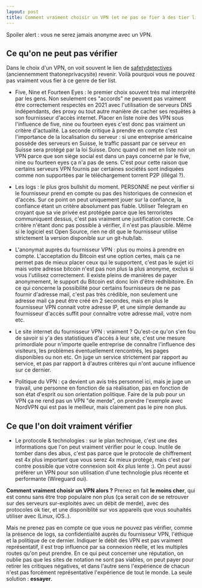 ```yaml
---
layout: post
title: Comment vraiment choisir un VPN (et ne pas se fier à des tier list éclatées)
---
```


Spoiler alert : vous ne serez jamais anonyme avec un VPN.

## Ce qu'on ne peut pas vérifier

Dans le choix d'un VPN, on voit souvent le lien de [safetydetectives](https://www.safetydetectives.com/best-vpns/) (anciennemment thatoneprivacysite) revenir. Voilà 
pourquoi vous ne pouvez pas vraiment vous fier à ce genre de tier list.

- Five, Nine et Fourteen Eyes : le premier choix souvent très mal interprêté par les gens. Non seulement ces "accords" ne peuvent pas vraiment être correctement respectés 
en 2021 avec l'utilisation de serveurs DNS indépendants, des proxy ou tout autre manière de cacher ses requêtes à son fournisseur d'accès internet. Placer en liste noire 
des VPN sous l'influence de five, nine ou fourteen eyes c'est donc pas vraiment un critère d'actualité. La seconde critique à prendre en compte c'est l'importance de la 
localisation du serveur : si une entreprise américaine possède des serveurs en Suisse, le traffic passant par ce serveur en Suisse sera protégé par la loi Suisse. Donc 
quand on met en liste noir un VPN parce que son siège social est dans un pays concerné par le five, nine ou fourteen eyes ça n'a pas de sens. C'est pour cette raison 
que certains serveurs VPN fournis par certaines sociétés sont indiquées comme non supportées par le téléchargement torrent P2P (illégal ?).

- Les logs : le plus gros bullshit du moment. PERSONNE ne peut vérifier si le fournisseur prend en compte ou pas des historiques de connexion et d'accès. Sur ce point on 
peut uniquement jouer sur la confiance, la confiance étant un critère absolument pas fiable. Utiliser Telegram en croyant que sa vie privée est protégée parce que les 
terroristes communiquent dessus, c'est pas vraiment une justification correcte. Ce critère n'étant donc pas possible à vérifier, il n'est pas plausible. Même si le 
logiciel est Open Source, rien ne dit que le fournisseur utilise strictement la version disponible sur un git-hub/lab.

- L'anonymat auprès du fournisseur VPN : plus ou moins à prendre en compte. L'acceptation du Bitcoin est une option certes, mais ça ne permet pas de mieux placer ceux 
qui le supportent, c'est pas le sujet ici mais votre adresse bitcoin n'est pas non plus la plus anonyme, exclus si vous l'utilisez correctement. Il existe pleins de 
manières de payer anonymement, le support du Bitcoin est donc loin d'être rédhibitoire. En ce qui concerne la possibilité pour certains fournisseurs de ne pas fournir 
d'adresse mail, c'est pas très crédible, non seulement une adresse mail ça peut être créé en 2 secondes, mais en plus le fournisseur VPN connait votre adresse IP, et une 
simple demande au fournisseur d'accès suffit pour connaître votre adresse mail, votre nom etc.

- Le site internet du fournisseur VPN : vraiment ? Qu'est-ce qu'on s'en fou de savoir si y'a des statistiques d'accès à leur site, c'est une mesure primordiale pour 
n'importe quelle entreprise de connaître l'influence des visiteurs, les problèmes éventuellement rencontrés, les pages disponibles ou non etc. On juge un service 
strictement par rapport au service, et pas par rapport à d'autres critères qui n'ont aucune influence sur ce dernier.

- Politique du VPN : ça devient un avis très personnel ici, mais je juge un travail, une personne en fonction de sa réalisation, pas en fonction de son état d'esprit 
ou son orientation politique. Faire de la pub pour un VPN ça ne rend pas un VPN "de merde", on prendre l'exemple avec NordVPN qui est pas le meilleur, mais clairement 
pas le pire non plus.

## Ce que l'on doit vraiment vérifier

- Le protocole & technologies : sur le plan technique, c'est une des informations que l'on peut vraiment vérifier pour le coup. Inutile de tomber dans des abus, c'est 
pas parce que le protocole de chiffrement est 4x plus important que vous serez 4x mieux protégé, mais c'est par contre possible que votre connexion soit 4x plus lente 
:). On peut aussi préférer un VPN pour son utilisation d'une technologie plus récente et performante (Wireguard oui).

**Comment vraiment choisir un VPN alors ?** Prenez en fait **le moins cher**, qui est connu sans être trop populaire non plus (ça serait con de se retrouver sur des 
serveurs sur-exploités avec un débit de merde), avec des protocoles ok tier, et une disponiblité sur vos appareils que vous souhaités utiliser avec (Linux, iOS..).

Mais ne prenez pas en compte ce que vous ne pouvez pas vérifier, comme la présence de logs, sa confidentialité auprès du fournisseur VPN, l'éthique et la politique 
de ce dernier. Indiquer le débit des VPN est pas vraiment représentatif, il est trop influencé par sa connexion réelle, et les multiples routes qu'on peut prendre. En 
ce qui peut concerner une réputation, on oublie pas que les sites de notation ne sont pas viables, on peut payer pour retirer les critiques négatives, et dans l'autre sens l'expérience de chacun n'est pas forcément représentative l'expérience de tout le monde. La seule solution : **essayer**.
